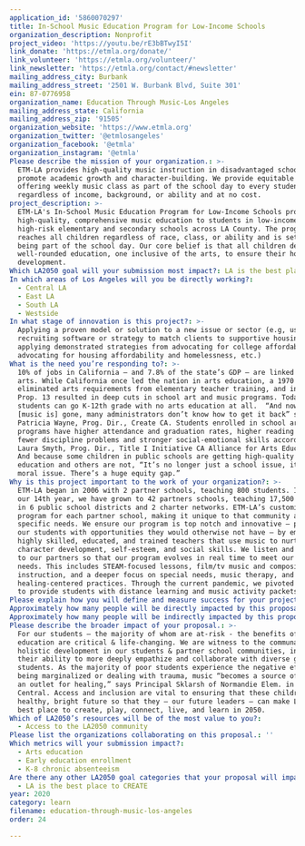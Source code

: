 ```yaml
---
application_id: '5860070297'
title: In-School Music Education Program for Low-Income Schools
organization_description: Nonprofit
project_video: 'https://youtu.be/rE3bBTwyI5I'
link_donate: 'https://etmla.org/donate/'
link_volunteer: 'https://etmla.org/volunteer/'
link_newsletter: 'https://etmla.org/contact/#newsletter'
mailing_address_city: Burbank
mailing_address_street: '2501 W. Burbank Blvd, Suite 301'
ein: 87-0776958
organization_name: Education Through Music-Los Angeles
mailing_address_state: California
mailing_address_zip: '91505'
organization_website: 'https://www.etmla.org'
organization_twitter: '@etmlosangeles'
organization_facebook: '@etmla'
organization_instagram: '@etmla'
Please describe the mission of your organization.: >-
  ETM-LA provides high-quality music instruction in disadvantaged schools to
  promote academic growth and character-building. We provide equitable access by
  offering weekly music class as part of the school day to every student
  regardless of income, background, or ability and at no cost. 
project_description: >-
  ETM-LA's In-School Music Education Program for Low-Income Schools provides
  high-quality, comprehensive music education to students in low-income,
  high-risk elementary and secondary schools across LA County. The program
  reaches all children regardless of race, class, or ability and is set apart by
  being part of the school day. Our core belief is that all children deserve a
  well-rounded education, one inclusive of the arts, to ensure their holistic
  development. 
Which LA2050 goal will your submission most impact?: LA is the best place to LEARN
In which areas of Los Angeles will you be directly working?:
  - Central LA
  - East LA
  - South LA
  - Westside
In what stage of innovation is this project?: >-
  Applying a proven model or solution to a new issue or sector (e.g, using a job
  recruiting software or strategy to match clients to supportive housing sites,
  applying demonstrated strategies from advocating for college affordability to
  advocating for housing affordability and homelessness, etc.)
What is the need you’re responding to?: >-
  10% of jobs in California — and 7.8% of the state’s GDP — are linked to the
  arts. While California once led the nation in arts education, a 1970 state law
  eliminated arts requirements from elementary teacher training, and in 1978
  Prop. 13 resulted in deep cuts in school art and music programs. Today,
  students can go K-12th grade with no arts education at all.  “And now that
  [music is] gone, many administrators don’t know how to get it back” says
  Patricia Wayne, Prog. Dir., Create CA. Students enrolled in school art
  programs have higher attendance and graduation rates, higher reading levels,
  fewer discipline problems and stronger social-emotional skills according to
  Laura Smyth, Prog. Dir., Title I Initiative CA Alliance for Arts Education.
  And because some children in public schools are getting high-quality arts
  education and others are not, “It’s no longer just a school issue, it’s a
  moral issue. There’s a huge equity gap.”
Why is this project important to the work of your organization?: >-
  ETM-LA began in 2006 with 2 partner schools, teaching 800 students. In this
  our 14th year, we have grown to 42 partners schools, teaching 17,500 students
  in 6 public school districts and 2 charter networks. ETM-LA’s customizes its
  program for each partner school, making it unique to that community and its
  specific needs. We ensure our program is top notch and innovative – providing
  our students with opportunities they would otherwise not have – by employing
  highly skilled, educated, and trained teachers that use music to nurture
  character development, self-esteem, and social skills. We listen and respond
  to our partners so that our program evolves in real time to meet our schools’
  needs. This includes STEAM-focused lessons, film/tv music and composition
  instruction, and a deeper focus on special needs, music therapy, and
  healing-centered practices. Through the current pandemic, we pivoted quickly
  to provide students with distance learning and music activity packets.
Please explain how you will define and measure success for your project.: "Our vision of success begins at the ground level as evidenced through student/teacher/parent surveys, student journals, performance attendance, and school attendance rates. The ultimate success of our program is a partner school assuming the full cost of their sustained music program and the school hiring ETM-LA’s music teacher onto their staff. Measures of success include the following:\n\n•\tIncreased student performance in and attitudes toward both the arts and school.\n•\tThe ability of music teachers and academic teachers to integrate music with other subjects.\n•\tBroadened and deepened school/community understanding of and support for arts education.\n•\tSchool efforts toward sustaining programs independently.\n\nAn example of our measurable success comes from partner school McKinley Elementary in Compton. After one year of implementing ETM-LA, which was the only change the school instituted that year, McKinley went from last (21 out of 21 schools) to first in attendance, and by year two went to first in math and reading as well. In March 2019, McKinley Elementary was named one of the Top Los Angeles Public Schools for Underserved Students."
Approximately how many people will be directly impacted by this proposal?: '20000'
Approximately how many people will be indirectly impacted by this proposal?: '30000'
Please describe the broader impact of your proposal.: >-
  For our students – the majority of whom are at-risk - the benefits of music
  education are critical & life-changing. We are witness to the communal and
  holistic development in our students & partner school communities, including
  their ability to more deeply empathize and collaborate with diverse groups of
  students. As the majority of poor students experience the negative effects of
  being marginalized or dealing with trauma, music “becomes a source of hope and
  an outlet for healing,” says Principal Sklarsh of Normandie Elem. in S.
  Central. Access and inclusion are vital to ensuring that these children have a
  healthy, bright future so that they – our future leaders – can make LA the
  best place to create, play, connect, live, and learn in 2050.
Which of LA2050’s resources will be of the most value to you?:
  - Access to the LA2050 community
Please list the organizations collaborating on this proposal.: ''
Which metrics will your submission impact?:
  - Arts education
  - Early education enrollment
  - K-8 chronic absenteeism
Are there any other LA2050 goal categories that your proposal will impact?:
  - LA is the best place to CREATE
year: 2020
category: learn
filename: education-through-music-los-angeles
order: 24

---
```

